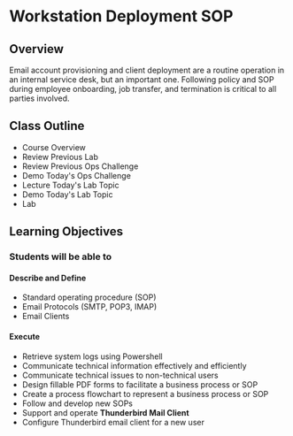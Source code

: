 # Workstation Deployment SOP

## Overview

Email account provisioning and client deployment are a routine operation in an internal service desk, but an important one. Following policy and SOP during employee onboarding, job transfer, and termination is critical to all parties involved.

## Class Outline

- Course Overview
- Review Previous Lab
- Review Previous Ops Challenge
- Demo Today's Ops Challenge
- Lecture Today's Lab Topic
- Demo Today's Lab Topic
- Lab

## Learning Objectives

### Students will be able to

#### Describe and Define

- Standard operating procedure (SOP)
- Email Protocols (SMTP, POP3, IMAP)
- Email Clients

#### Execute

- Retrieve system logs using Powershell
- Communicate technical information effectively and efficiently
- Communicate technical issues to non-technical users
- Design fillable PDF forms to facilitate a business process or SOP
- Create a process flowchart to represent a business process or SOP
- Follow and develop new SOPs
- Support and operate **Thunderbird Mail Client**
- Configure Thunderbird email client for a new user
